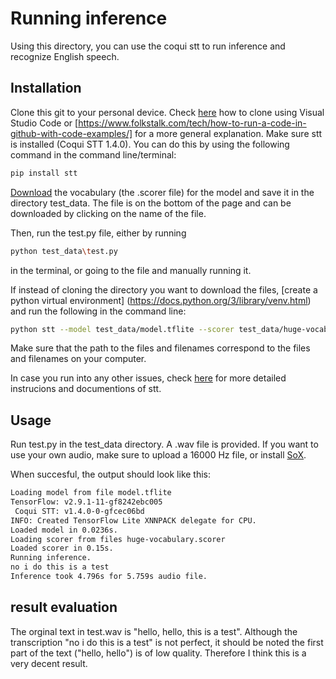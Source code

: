 # Running inference

Using this directory, you can use the coqui stt to run inference and recognize English speech.

## Installation

Clone this git to your personal device. Check [here](https://code.visualstudio.com/docs/sourcecontrol/github) how to clone using Visual Studio Code or [https://www.folkstalk.com/tech/how-to-run-a-code-in-github-with-code-examples/] for a more general explanation. Make sure stt is installed (Coqui STT  1.4.0). You can do this by using the following command in the command line/terminal:

```bash
pip install stt
```
[Download](https://coqui.ai/english/coqui/v1.0.0-huge-vocab) the vocabulary (the .scorer file) for the model and save it in the directory test_data. The file is on the bottom of the page and can be downloaded by clicking on the name of the file.

Then, run the test.py file, either by running 
```bash
python test_data\test.py
```
in the terminal, or going to the file and manually running it.

If instead of cloning the directory you want to download the files, [create a python virtual environment] (https://docs.python.org/3/library/venv.html) and run the following in the command line:

```bash
python stt --model test_data/model.tflite --scorer test_data/huge-vocabulary.scorer --audio test_data/test.wav
```

Make sure that the path to the files and filenames correspond to the files and filenames on your computer.

In case you run into any other issues, check [here](https://stt.readthedocs.io/en/latest/DEPLOYMENT.html#download-models) for more detailed instrucions and documentions of stt. 

## Usage

Run test.py in the test_data directory. A .wav file is provided. If you want to use your own audio, make sure to upload a 16000 Hz file, or install [SoX](https://sox.sourceforge.net/).

When succesful, the output should look like this:

```bash
Loading model from file model.tflite
TensorFlow: v2.9.1-11-gf8242ebc005
 Coqui STT: v1.4.0-0-gfcec06bd
INFO: Created TensorFlow Lite XNNPACK delegate for CPU.
Loaded model in 0.0236s.
Loading scorer from files huge-vocabulary.scorer
Loaded scorer in 0.15s.
Running inference.
no i do this is a test
Inference took 4.796s for 5.759s audio file.
```

## result evaluation

The orginal text in test.wav is "hello, hello, this is a test". Although the transcription "no i do this is a test" is not perfect, it should be noted the first part of the text ("hello, hello") is of low quality. Therefore I think this is a very decent result.